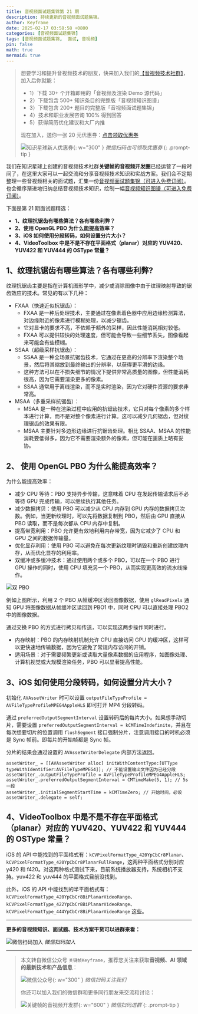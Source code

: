 ```yaml
---
title: 音视频面试题集锦第 21 期
description: 持续更新的音视频面试题集锦。
author: Keyframe
date: 2025-02-17 03:58:58 +0800
categories: [音视频面试题集锦]
tags: [音视频面试题集锦,  面试, 音视频]
pin: false
math: true
mermaid: true
---
```


>想要学习和提升音视频技术的朋友，快来加入我们的<a href="https://t.zsxq.com/jRprT" target="_blank" rel="noopener noreferrer">【音视频技术社群】</a>，加入后你就能：
>
>- 1）下载 30+ 个开箱即用的「音视频及渲染 Demo 源代码」
>- 2）下载包含 500+ 知识条目的完整版「音视频知识图谱」
>- 3）下载包含 200+ 题目的完整版「音视频面试题集锦」
>- 4）技术和职业发展咨询 100% 得到回答
>- 5）获得简历优化建议和大厂内推
>  
>现在加入，送你一张 20 元优惠券：<a href="https://t.zsxq.com/jRprT" target="_blank" rel="noopener noreferrer">点击领取优惠券</a>
>
>![知识星球新人优惠券](assets/img/keyframe-zsxq-coupon.png){: w="300" }
>_微信扫码也可领取优惠券_
{: .prompt-tip }


我们在知识星球上创建的音视频技术社群**关键帧的音视频开发圈**已经运营了一段时间了，在这里大家可以一起交流和分享音视频技术知识和实战方案。我们会不定期整理一些音视频相关的面试题，汇集一份[音视频面试题集锦（可进入免费订阅）](https://mp.weixin.qq.com/mp/appmsgalbum?__biz=MjM5MTkxOTQyMQ==&action=getalbum&album_id=2380776196751425539#wechat_redirect)。也会循序渐进地归纳总结音视频技术知识，绘制一幅[音视频知识图谱（可进入免费订阅）](https://mp.weixin.qq.com/mp/appmsgalbum?__biz=MjM5MTkxOTQyMQ==&action=getalbum&album_id=2349658423078092802#wechat_redirect)。



下面是第 21 期面试题精选：


- **1、纹理抗锯齿有哪些算法？各有哪些利弊？**
- **2、使用 OpenGL PBO 为什么能提高效率？**
- **3、iOS 如何使用分段转码，如何设置分片大小？**
- **4、VideoToolbox 中是不是不存在平面格式（planar）对应的 YUV420、YUV422 和 YUV444 的 OSType 常量？**



## 1、纹理抗锯齿有哪些算法？各有哪些利弊?

纹理抗锯齿主要是指在计算机图形学中，减少或消除图像中由于纹理映射导致的锯齿效应的技术。常见的有以下几种：

- FXAA（快速近似抗锯齿）：
	- FXAA 是一种后处理技术，主要通过在像素着色器中应用边缘检测算法，对边缘附近的像素进行模糊处理，以减少锯齿。
	- 它对显卡的要求不高，不依赖于额外的采样，因此性能消耗相对较低。
	- FXAA 可以提供较快的处理速度，但可能会导致一些细节丢失，图像看起来可能会有些模糊。
- SSAA（超级采样抗锯齿）：
	- SSAA 是一种全场景抗锯齿技术，它通过在更高的分辨率下渲染整个场景，然后将其缩放到最终输出的分辨率，以获得更平滑的边缘。
	- 这种方法可以在不损失细节的情况下提供非常高质量的图像，但性能消耗很高，因为它需要渲染更多的像素。
	- SSAA 通常用于离线渲染，而不是实时渲染，因为它对硬件资源的要求非常高。
- MSAA（多重采样抗锯齿）：
	- MSAA 是一种在渲染过程中应用的抗锯齿技术，它只对每个像素的多个样本进行计算，而不是对整个像素进行计算。这可以减少几何锯齿，但对纹理锯齿的效果有限。
	- MSAA 主要针对多边形边缘进行抗锯齿处理。相比 SSAA、MSAA 的性能消耗要低得多，因为它不需要渲染额外的像素，但可能在画质上略有妥协。





## 2、 使用 OpenGL PBO 为什么能提高效率？

为什么能提高效率：

- 减少 CPU 等待：PBO 支持异步传输，这意味着 CPU 在发起传输请求后不必等待 GPU 完成传输，可以继续执行其他任务。
- 减少数据拷贝：使用 PBO 可以减少从 CPU 内存到 GPU 内存的数据拷贝次数。例如，当更新纹理时，可以先将数据复制到 PBO，然后由 GPU 直接从 PBO 读取，而不是每次都从 CPU 内存中复制。
- 提高带宽利用：PBO 允许更有效地利用内存带宽，因为它减少了 CPU 和 GPU 之间的数据传输量。
- 优化显存利用：使用 PBO 可以避免在每次更新纹理时销毁和重新创建纹理内存，从而优化显存的利用率。
- 双缓冲或多缓冲技术：通过使用两个或多个 PBO，可以在一个 PBO 进行 GPU 操作的同时，使用 CPU 填充另一个 PBO，从而实现更高效的流水线操作。

![双 PBO](assets/resource/av-interview-qa/pbo.png "双 PBO")

例如上图所示，利用 2 个 PBO 从帧缓冲区读回图像数据，使用 `glReadPixels` 通知 GPU 将图像数据从帧缓冲区读回到 PBO1 中，同时 CPU 可以直接处理 PBO2 中的图像数据。

通过交换 PBO 的方式进行拷贝和传送，可以实现这两步操作同时进行。

- 内存映射：PBO 的内存映射机制允许 CPU 直接访问 GPU 的缓冲区，这样可以更快速地传输数据，因为它避免了常规内存访问的开销。
- 适用场景：对于需要频繁更新或读取大量像素数据的应用程序，如图像处理、计算机视觉或大规模渲染任务，PBO 可以显著提高性能。



## 3、iOS 如何使用分段转码，如何设置分片大小？


初始化 `AVAssetWriter` 时可以设置 `outputFileTypeProfile = AVFileTypeProfileMPEG4AppleHLS` 即可打开 MP4 分段转码。

通过 `preferredOutputSegmentInterval` 设置转码后的每片大小。如果想手动切片，需要设置 `preferredOutputSegmentInterval = kCMTimeIndefinite`，并且在每次想要切片的位置调用 `flushSegment` 接口强制分片，注意调用接口的时机必须是 Sync 帧前。即每片的开始帧都是 Sync 帧。

分片的结果会通过设置的 `AVAssetWriterDelegate` 内部方法返回。

```objc
assetWriter_ = [[AVAssetWriter alloc] initWithContentType:[UTType typeWithIdentifier:AVFileTypeMPEG4]]; // 不能设置输出文件因为已经分段
assetWriter_.outputFileTypeProfile = AVFileTypeProfileMPEG4AppleHLS; 
assetWriter_.preferredOutputSegmentInterval = CMTimeMake(5, 1); // 5s 一段
assetWriter_.initialSegmentStartTime = kCMTimeZero; // 开始时间，必设
assetWriter_.delegate = self; 
```


## 4、VideoToolbox 中是不是不存在平面格式（planar）对应的 YUV420、YUV422 和 YUV444 的 OSType 常量？

iOS 的 API 中能找到的平面格式有：`kCVPixelFormatType_420YpCbCr8Planar`、`kCVPixelFormatType_420YpCbCr8PlanarFullRange`，这两种平面格式分别对应 y420 和 f420。对这两种格式测试下来，目前系统播放器支持，系统相机不支持。yuv422 和 yuv444 的平面格式目前没找到。


此外，iOS 的 API 中能找到的半平面格式有：`kCVPixelFormatType_420YpCbCr8BiPlanarVideoRange`、`kCVPixelFormatType_422YpCbCr8BiPlanarVideoRange`、`kCVPixelFormatType_444YpCbCr8BiPlanarVideoRange` 这些。





---

**更多的音视频知识、面试题、技术方案干货可以进群来看：**

![微信扫码加入](assets/img/keyframe-zsxq.png)
_微信扫码加入_









---

> 本文转自微信公众号 `关键帧Keyframe`，推荐您关注来获取**音视频、AI 领域的最新技术和产品信息**：
>
>![微信公众号](assets/img/keyframe-mp.jpg){: w="300" }
>_微信扫码关注我们_
>
>你还可以加入我们的微信群和更多同行朋友来交流和讨论：
>
>![关键帧的音视频开发群](assets/img/av-wechat-group.jpg){: w="600" }
>_微信扫码进群_
{: .prompt-tip }

